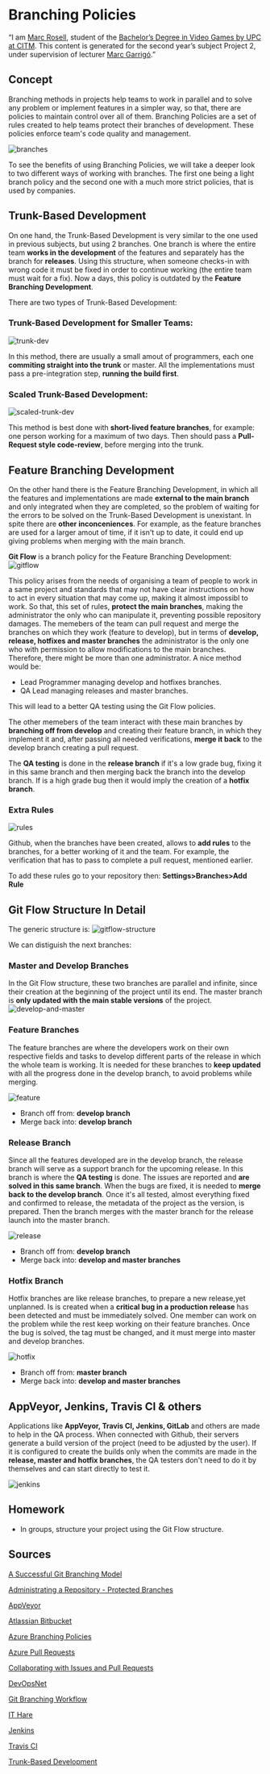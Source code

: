 # Branching Policies

“I am [Marc Rosell](https://www.linkedin.com/in/marc-rosell-hernandez-a19188150/), student of the [Bachelor’s Degree in Video Games by UPC at CITM](https://www.citm.upc.edu/ing/estudis/graus-videojocs/). This content is generated for the second year’s subject Project 2, under supervision of lecturer [Marc Garrigó](https://www.linkedin.com/in/mgarrigo/).”

## Concept

Branching methods in projects help teams to work in parallel and to solve any problem or implement features in a simpler way, so that, there are policies to maintain control over all of them.
Branching Policies are a set of rules created to help teams protect their branches of development. These policies enforce team's code quality and management. 

![branches](https://github.com/MarcRosellH/BranchingPolicies/blob/master/docs/baixa.png?raw=true)

To see the benefits of using Branching Policies, we will take a deeper look to two different ways of working with branches. The first one being a light branch policy and the second one with a much more strict policies, that is used by companies.

## Trunk-Based Development
On one hand, the Trunk-Based Development is very similar to the one used in previous subjects, but using 2 branches. One branch is where the entire team **works in the development** of the features and separately has the branch for **releases**. Using this structure, when someone checks-in with wrong code it must be fixed in order to continue working (the entire team must wait for a fix). Now a days, this policy is outdated by the **Feature Branching Development**.

There are two types of Trunk-Based Development:
### Trunk-Based Development for Smaller Teams:
![trunk-dev](https://github.com/MarcRosellH/BranchingPolicies/blob/master/docs/trunk.png?raw=true)

In this method, there are usually a small amout of programmers, each one **commiting straight into the trunk** or master. All the implementations must pass a pre-integration step, **running the build first**.

### Scaled Trunk-Based Development:
![scaled-trunk-dev](https://github.com/MarcRosellH/BranchingPolicies/blob/master/docs/scaled-trunk.png?raw=true)

This method is best done with **short-lived feature branches**, for example: one person working for a maximum of two days. Then should pass a **Pull-Request style code-review**, before merging into the trunk.


## Feature Branching Development
On the other hand there is the Feature Branching Development, in which all the features and implementations are made **external to the main branch** and only integrated when they are completed, so the problem of waiting for the errors to be solved on the Trunk-Based Development is unexistant. In spite there are **other inconceniences**. For example, as the feature branches are used for a larger amout of time, if it isn't up to date, it could end up giving problems when merging with the main branch.

**Git Flow** is a branch policy for the Feature Branching Development:
![gitflow](https://github.com/MarcRosellH/BranchingPolicies/blob/master/docs/gitflow.png?raw=true)

This policy arises from the needs of organising a team of people to work in a same project and standards that may not have clear instructions on how to act in every situation that may come up, making it almost impossibl to work. So that, this set of rules, **protect the main branches**, making the administrator the only who can manipulate it, preventing possible repository damages.
The memebers of the team can pull request and merge the branches on which they work (feature to develop), but in terms of **develop, release, hotfixes and master branches** the administrator is the only one who with permission to allow modifications to the main branches. Therefore, there might be more than one administrator. A nice method would be:

* Lead Programmer managing develop and hotfixes branches.
* QA Lead managing releases and master branches.

This will lead to a better QA testing using the Git Flow policies.

The other memebers of the team interact with these main branches by **branching off from develop** and creating their feature branch, in which they implement it and, after passing all needed verifications, **merge it back** to the develop branch creating a pull request.

The **QA testing** is done in the **release branch** if it's a low grade bug, fixing it in this same branch and then merging back the branch into the develop branch. If is a high grade bug then it would imply the creation of a **hotfix branch**.

### Extra Rules
![rules](https://github.com/MarcRosellH/BranchingPolicies/blob/master/docs/policies-config.PNG?raw=true)

Github, when the branches have been created, allows to **add rules** to the branches, for a better working of it and the team. For example, the verification that has to pass to complete a pull request, mentioned earlier.

To add these rules go to your repository then: **Settings>Branches>Add Rule**

## Git Flow Structure In Detail
The generic structure is:
![gitflow-structure](https://github.com/MarcRosellH/BranchingPolicies/blob/master/docs/gitflow-structure.png?raw=true)

We can distiguish the next branches:
### Master and Develop Branches
In the Git Flow structure, these two branches are parallel and infinite, since their creation at the beginning of the project until its end. The master branch is **only updated with the main stable versions** of the project.
![develop-and-master](https://github.com/MarcRosellH/BranchingPolicies/blob/master/docs/master-develop.png?raw=true)

### Feature Branches
The feature branches are where the developers work on their own respective fields and tasks to develop different parts of the release in which the whole team is working. It is needed for these branches to **keep updated** with all the progress done in the develop branch, to avoid problems while merging.

![feature](https://github.com/MarcRosellH/BranchingPolicies/blob/master/docs/feature.png?raw=true)

* Branch off from:
**develop branch**
* Merge back into:
**develop branch**

### Release Branch
Since all the features developed are in the develop branch, the release branch will serve as a support branch for the upcoming release. In this branch is where the **QA testing** is done. The issues are reported and **are solved in this same branch**. When the bugs are fixed, it is needed to **merge back to the develop branch**. Once it's all tested, almost everything fixed and confirmed to release, the metadata of the project as the version, is prepared. Then the branch merges with the master branch for the release launch into the master branch.

![release](https://github.com/MarcRosellH/BranchingPolicies/blob/master/docs/release.png?raw=true)

* Branch off from:
**develop branch**
* Merge back into:
**develop and master branches**

### Hotfix Branch
Hotfix branches are like release branches, to prepare a new release,yet unplanned. Is is created when a **critical bug in a production release** has been detected and must be immediately solved. One member can work on the problem while the rest keep working on their feature branches. Once the bug is solved, the tag must be changed, and it must merge into master and develop branches.

![hotfix](https://github.com/MarcRosellH/BranchingPolicies/blob/master/docs/hotfix.png?raw=true)

* Branch off from:
**master branch**
* Merge back into:
**develop and master branches**

## AppVeyor, Jenkins, Travis CI & others
Applications like **AppVeyor, Travis CI, Jenkins, GitLab** and others are made to help in the QA process. When connected with Github, their servers generate a build version of the project (need to be adjusted by the user).
If it is configured to create the builds only when the commits are made in the **release, master and hotfix branches**, the QA testers don't need to do it by themselves and can start directly to test it.

![jenkins](https://github.com/MarcRosellH/BranchingPolicies/blob/master/docs/jenkins.png?raw=true)

## Homework 
* In groups, structure your project using the Git Flow structure.

## Sources
[A Successful Git Branching Model](https://nvie.com/posts/a-successful-git-branching-model/)

[Administrating a Repository - Protected Branches](https://help.github.com/en/github/administering-a-repository/about-protected-branches)

[AppVeyor](https://www.appveyor.com/docs/branches/)

[Atlassian Bitbucket](https://www.atlassian.com/git/tutorials/comparing-workflows)

[Azure Branching Policies](https://docs.microsoft.com/en-us/azure/devops/repos/git/branch-policies?view=azure-devops)

[Azure Pull Requests](https://docs.microsoft.com/en-us/azure/devops/repos/git/pull-requests?view=azure-devops&tabs=new-nav#complete-the-pull-request)

[Collaborating with Issues and Pull Requests](https://help.github.com/en/github/collaborating-with-issues-and-pull-requests)

[DevOpsNet](https://devopsnet.com/2012/11/01/exciting-branching/)

[Git Branching Workflow](https://git-scm.com/book/en/v2/Git-Branching-Branching-Workflows)

[IT Hare](http://ithare.com/version-control-branching-for-gamedev/)

[Jenkins](https://jenkins.io/doc/)

[Travis CI](https://docs.travis-ci.com/)

[Trunk-Based Development](https://trunkbaseddevelopment.com/)
